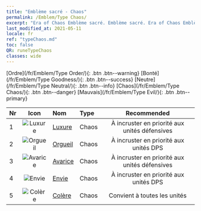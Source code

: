 ```yaml
---
title: "Emblème sacré - Chaos"
permalink: /Emblem/Type Chaos/
excerpt: "Era of Chaos Emblème sacré. Emblème sacré. Era of Chaos Emblème sacré Chaos. Era of Chaos Chaos"
last_modified_at: 2021-05-11
locale: fr
ref: "typeChaos.md"
toc: false
QR: runeTypeChaos
classes: wide
---
```


  [Ordre](/fr/Emblem/Type Order/){: .btn .btn--warning}   [Bonté](/fr/Emblem/Type Goodness/){: .btn .btn--success}   [Neutre](/fr/Emblem/Type Neutral/){: .btn .btn--info}   [Chaos](/fr/Emblem/Type Chaos/){: .btn .btn--danger}   [Mauvais](/fr/Emblem/Type Evil/){: .btn .btn--primary} 

  |  Nr  | Icon |             Nom            |    Type    |   Recommended   |
  |:-----|:--:|:----------------------------|:-----------|:---------------:|
  | 1 | ![Luxure](/images/r/rune_icon_405.png) | [Luxure](/fr/Emblem/Lust/) | Chaos | À incruster en priorité aux unités défensives | 
  | 2 | ![Orgueil](/images/r/rune_icon_402.png) | [Orgueil](/fr/Emblem/Arrogance/) | Chaos | À incruster en priorité aux unités DPS | 
  | 3 | ![Avarice](/images/r/rune_icon_404.png) | [Avarice](/fr/Emblem/Greed/) | Chaos | À incruster en priorité aux unités défensives | 
  | 4 | ![Envie](/images/r/rune_icon_401.png) | [Envie](/fr/Emblem/Jealousy/) | Chaos | À incruster en priorité aux unités DPS | 
  | 5 | ![Colère](/images/r/rune_icon_403.png) | [Colère](/fr/Emblem/Anger/) | Chaos | Convient à toutes les unités | 
